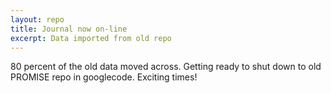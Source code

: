 ```yaml
---
layout: repo
title: Journal now on-line
excerpt: Data imported from old repo
---
```


80 percent of the old data moved across. 
Getting ready to shut down to old PROMISE repo in googlecode. 
Exciting times!
